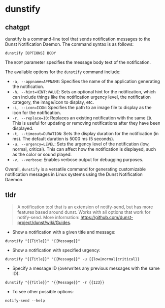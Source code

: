 # dunstify 
## chatgpt 
dunstify is a command-line tool that sends notification messages to the Dunst Notification Daemon. The command syntax is as follows: 

```
dunstify [OPTIONS] BODY
```

The `BODY` parameter specifies the message body text of the notification.

The available options for the `dunstify` command include:

- `-a, --appname=APPNAME`: Specifies the name of the application generating the notification.
- `-h, --hint=HINT:VALUE`: Sets an optional hint for the notification, which can include things like the notification urgency level, the notification category, the image/icon to display, etc.
- `-i, --icon=ICON`: Specifies the path to an image file to display as the icon for the notification.
- `-r, --replace=ID`: Replaces an existing notification with the same `ID`. This is useful for updating or removing notifications after they have been displayed.
- `-t, --timeout=DURATION`: Sets the display duration for the notification (in ms). The default duration is 5000 ms (5 seconds).
- `-u, --urgency=LEVEL`: Sets the urgency level of the notification (low, normal, critical). This can affect how the notification is displayed, such as the color or sound played.
- `-v, --verbose`: Enables verbose output for debugging purposes.

Overall, `dunstify` is a versatile command for generating customizable notification messages in Linux systems using the Dunst Notification Daemon. 

## tldr 
 
> A notification tool that is an extension of notify-send, but has more features based around dunst.
> Works with all options that work for notify-send.
> More information: <https://github.com/dunst-project/dunst/wiki/Guides>.

- Show a notification with a given title and message:

`dunstify "{{Title}}" "{{Message}}"`

- Show a notification with specified urgency:

`dunstify "{{Title}}" "{{Message}}" -u {{low|normal|critical}}`

- Specify a message ID (overwrites any previous messages with the same ID):

`dunstify "{{Title}}" "{{Message}}" -r {{123}}`

- To see other possible options:

`notify-send --help`
